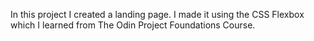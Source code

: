 In this project I created a landing page. I made it using the CSS Flexbox which
I learned from The Odin Project Foundations Course.
